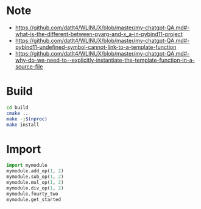 # Note

- https://github.com/datlt4/WLINUX/blob/master/my-chatgpt-QA.md#-what-is-the-different-between-pyarg-and-x_a-in-pybind11-project
- https://github.com/datlt4/WLINUX/blob/master/my-chatgpt-QA.md#-pybind11-undefined-symbol-cannot-link-to-a-template-function
- https://github.com/datlt4/WLINUX/blob/master/my-chatgpt-QA.md#-why-do-we-need-to--explicitly-instantiate-the-template-function-in-a-source-file

# Build

```bash
cd build
cmake ..
make -j$(nproc)
make install
```

# Import

```python
import mymodule
mymodule.add_op(1, 2)
mymodule.sub_op(1, 2)
mymodule.mul_op(1, 2)
mymodule.div_op(1, 2)
mymodule.fourty_two
mymodule.get_started
```
